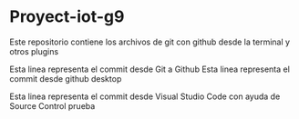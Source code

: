 # Proyect-iot-g9
Este repositorio contiene los archivos  de git con github desde la terminal y otros plugins

Esta linea representa el commit desde Git a Github
Esta linea representa el commit desde github desktop 

Esta linea representa el commit desde Visual Studio Code con ayuda
 de Source Control 
 prueba 

 